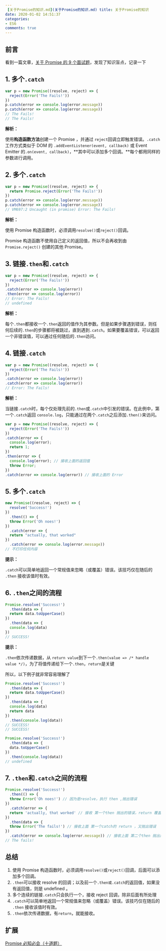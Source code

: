```yaml
---
 [关于Promise的知识.md](关于Promise的知识.md) title: 关于Promise的知识
date: 2020-01-02 14:51:37
categories:
- ES6
comments: true
---
```




## 前言

看到一篇文章，[关于 Promise 的 9 个面试题](https://mp.weixin.qq.com/s/3K1TVRrVpKrqCIqRUeJSwA)，发现了知识盲点，记录一下

<!-- more -->



## 1. 多个`.catch`

```js
var p = new Promise((resolve, reject) => {
  reject(Error('The Fails!'))
})
p.catch(error => console.log(error.message))
p.catch(error => console.log(error.message))
// The Fails!
// The Fails!
```

**解析：**

使用**构造函数方法**创建一个 Promise ，并通过 `reject`回调立即触发错误。`.catch`工作方式类似于 DOM 的 `.addEventListener(event, callback)` 或 Event Emitter 的`.on(event, callback)`，**其中可以添加多个回调。**每个都用同样的参数进行调用。



## 2. 多个`.catch`

```js
var p = new Promise((resolve, reject) => {
  return Promise.reject(Error('The Fails!'))
})
p.catch(error => console.log(error.message))
p.catch(error => console.log(error.message))
// VM697:2 Uncaught (in promise) Error: The Fails!
```

**解析：**

使用 Promise 构造函数时，必须调用`resolve()`或`reject()`回调。

Promise 构造函数不使用自己定义的返回值，所以不会再收到由 `Promise.reject()` 创建的其他 Promise。



## 3. 链接`.then`和`.catch`

```js
var p = new Promise((resolve, reject) => {
  reject(Error('The Fails!'))
})
.catch(error => console.log(error))
.then(error => console.log(error))
// Error: The Fails!
// undefined
```

**解析：**

每个`.then`都接收一个`.then`返回的值作为其参数。但是如果步骤遇到错误，则任何后续的`.then`的步骤都将被跳过，直到遇到`.catch`。如果要覆盖错误，可以返回一个非错误值，可以通过任何随后的`.then`访问。



## 4. 链接`.catch`

```js
var p = new Promise((resolve, reject) => {
  reject(Error('The Fails!'))
})
.catch(error => console.log(error))
.catch(error => console.log(error))
// Error: The Fails!
```

**解析：**

当链接`.catch`时，每个仅处理先前的`.then`或`.catch`中引发的错误。在此例中，第一个`.catch`返回 `console.log`，只能通过在两个`.catch`之后添加`.then()`来访问。

```js
var p = new Promise((resolve, reject) => {
  reject(Error('The Fails!'))
})
.catch(error => {
  console.log(error); 
  return 1;
})
.then(error => {
  console.log(error); // 接收上面的返回值
  throw Error;
})
.catch(error => console.log(error)) // 接收上面的 Error
```



## 5. 多个`.catch`

```js
new Promise((resolve, reject) => {
  resolve('Success!')
})
  .then(() => {
  throw Error('Oh noes!')
})
  .catch(error => {
  return "actually, that worked"
})
  .catch(error => console.log(error.message))
// 不打印任何内容
```

**提示：**

`.catch`可以简单地返回一个常规值来忽略（或覆盖）错误。该技巧仅在随后的 `.then` 接收该值时有效。



## 6. `.then`之间的流程

```js
Promise.resolve('Success!')
  .then(data => {
  return data.toUpperCase()
})
  .then(data => {
  console.log(data)
})
// SUCCESS!
```

**提示：**

`.then`依次传递数据，从 `return value`到下一个`.then(value => /* handle value */)`，为了将值传递给下一个`.then`，`return`是关键

所以，以下例子就非常容易理解了

```js
Promise.resolve('Success!')
  .then(data => {
  return data.toUpperCase()
})
  .then(data => {
  console.log(data)
  return data
})
  .then(console.log(data))
// SUCCESS!
// SUCCESS!

Promise.resolve('Success!')
  .then(data => {
  data.toUpperCase()
})
  .then(console.log(data))
// undefined
```



## 7. `.then`和`.catch`之间的流程

```js
Promise.resolve('Success!')
  .then(() => {
  throw Error('Oh noes!') // 因为是resolve，执行 then ,抛出错误
})
  .catch(error => {
  return 'actually, that worked' // 接收 第一个then 抛出的错误，return 覆盖抛出的错误
})
  .then(data => {
  throw Error('The fails!') // 接收上面 第一个catch的 return ，又抛出错误
})
  .catch(error => console.log(error.message)) // 接收上面 第二个then 抛出的错误
// The fails!
```



## 总结

1. 使用 Promise 构造函数时，必须调用`resolve()`或`reject()`回调，后面可以添加多个回调。
2. `.then`可以接收 resolve 的回调；以及前一个`.then或.catch`的返回值，如果没有返回值，则是 undefined 。
3. 多个连续的链接`.catch`只会执行一个，接收 reject 回调，除非后面有所处理
4. `.catch`可以简单地返回一个常规值来忽略（或覆盖）错误。该技巧仅在随后的 `.then` 接收该值时有效。
5. `.then`依次传递数据，有`return`，就能接收。



## 扩展

[Promise 必知必会（十道题）](https://juejin.cn/post/6844903509934997511)


